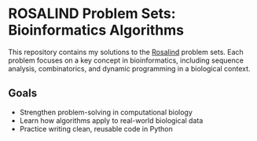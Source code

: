 # ROSALIND Problem Sets: Bioinformatics Algorithms

This repository contains my solutions to the [Rosalind](https://rosalind.info/problems/list-view/) problem sets. Each problem focuses on a key concept in bioinformatics, including sequence analysis, combinatorics, and dynamic programming in a biological context.

## Goals
- Strengthen problem-solving in computational biology
- Learn how algorithms apply to real-world biological data
- Practice writing clean, reusable code in Python